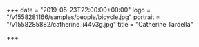 +++
date = "2019-05-23T22:00:00+00:00"
logo = "/v1558281166/samples/people/bicycle.jpg"
portrait = "/v1558285882/catherine_i44v3g.jpg"
title = "Catherine Tardella"

+++
